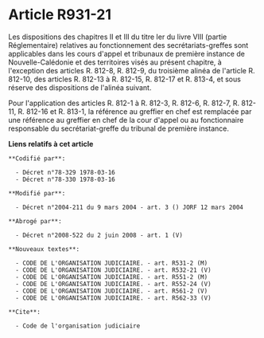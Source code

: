 # Article R931-21

Les dispositions des chapitres II et III du titre Ier du livre VIII (partie Réglementaire) relatives au fonctionnement des
secrétariats-greffes sont applicables dans les cours d'appel et tribunaux de première instance de Nouvelle-Calédonie et des
territoires visés au présent chapitre, à l'exception des articles R. 812-8, R. 812-9, du troisième alinéa de l'article R.
812-10, des articles R. 812-13 à R. 812-15, R. 812-17 et R. 813-4, et sous réserve des dispositions de l'alinéa suivant.

Pour l'application des articles R. 812-1 à R. 812-3, R. 812-6, R. 812-7, R. 812-11, R. 812-16 et R. 813-1, la référence au
greffier en chef est remplacée par une référence au greffier en chef de la cour d'appel ou au fonctionnaire responsable du
secrétariat-greffe du tribunal de première instance.

**Liens relatifs à cet article**

	**Codifié par**:

	  - Décret n°78-329 1978-03-16
	  - Décret n°78-330 1978-03-16

	**Modifié par**:

	  - Décret n°2004-211 du 9 mars 2004 - art. 3 () JORF 12 mars 2004

	**Abrogé par**:

	  - Décret n°2008-522 du 2 juin 2008 - art. 1 (V)

	**Nouveaux textes**:

	  - CODE DE L'ORGANISATION JUDICIAIRE. - art. R531-2 (M)
	  - CODE DE L'ORGANISATION JUDICIAIRE. - art. R532-21 (V)
	  - CODE DE L'ORGANISATION JUDICIAIRE. - art. R551-2 (M)
	  - CODE DE L'ORGANISATION JUDICIAIRE. - art. R552-24 (V)
	  - CODE DE L'ORGANISATION JUDICIAIRE. - art. R561-2 (V)
	  - CODE DE L'ORGANISATION JUDICIAIRE. - art. R562-33 (V)

	**Cite**:

	  - Code de l'organisation judiciaire
